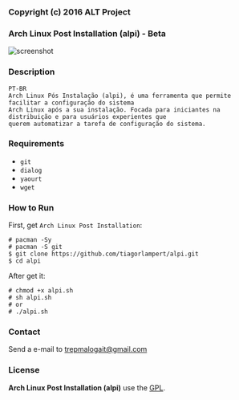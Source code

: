 ### Copyright (c) 2016 ALT Project
### Arch Linux Post Installation (alpi) - Beta

![screenshot](https://github.com/tiagorlampert/alpi/blob/master/screenshot.png)

### Description

```
PT-BR
Arch Linux Pós Instalação (alpi), é uma ferramenta que permite facilitar a configuração do sistema
Arch Linux após a sua instalação. Focada para iniciantes na distribuição e para usuários experientes que
querem automatizar a tarefa de configuração do sistema.
```

### Requirements
 * `git`
 * `dialog`
 * `yaourt`
 * `wget`

### How to Run

First, get `Arch Linux Post Installation`:

```
# pacman -Sy
# pacman -S git
$ git clone https://github.com/tiagorlampert/alpi.git
$ cd alpi
```

After get it:

```
# chmod +x alpi.sh
# sh alpi.sh
# or
# ./alpi.sh
```

### Contact

Send a e-mail to trepmalogait@gmail.com

### License

**Arch Linux Post Installation (alpi)** use the [GPL](LICENSE).
